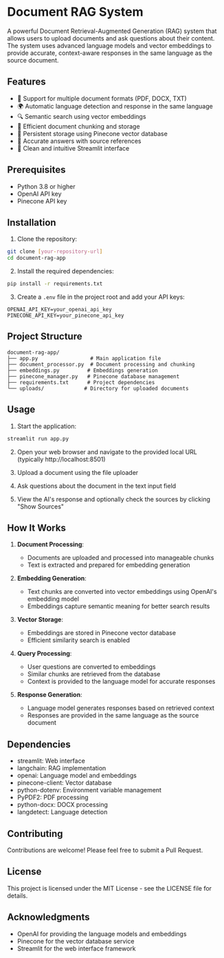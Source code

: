 # Document RAG System

A powerful Document Retrieval-Augmented Generation (RAG) system that allows users to upload documents and ask questions about their content. The system uses advanced language models and vector embeddings to provide accurate, context-aware responses in the same language as the source document.

## Features

- 📄 Support for multiple document formats (PDF, DOCX, TXT)
- 🌍 Automatic language detection and response in the same language
- 🔍 Semantic search using vector embeddings
- 💾 Efficient document chunking and storage
- 🔄 Persistent storage using Pinecone vector database
- 🎯 Accurate answers with source references
- 🎨 Clean and intuitive Streamlit interface

## Prerequisites

- Python 3.8 or higher
- OpenAI API key
- Pinecone API key

## Installation

1. Clone the repository:
```bash
git clone [your-repository-url]
cd document-rag-app
```

2. Install the required dependencies:
```bash
pip install -r requirements.txt
```

3. Create a `.env` file in the project root and add your API keys:
```
OPENAI_API_KEY=your_openai_api_key
PINECONE_API_KEY=your_pinecone_api_key
```

## Project Structure

```
document-rag-app/
├── app.py                 # Main application file
├── document_processor.py  # Document processing and chunking
├── embeddings.py         # Embeddings generation
├── pinecone_manager.py   # Pinecone database management
├── requirements.txt      # Project dependencies
└── uploads/             # Directory for uploaded documents
```

## Usage

1. Start the application:
```bash
streamlit run app.py
```

2. Open your web browser and navigate to the provided local URL (typically http://localhost:8501)

3. Upload a document using the file uploader

4. Ask questions about the document in the text input field

5. View the AI's response and optionally check the sources by clicking "Show Sources"

## How It Works

1. **Document Processing**:
   - Documents are uploaded and processed into manageable chunks
   - Text is extracted and prepared for embedding generation

2. **Embedding Generation**:
   - Text chunks are converted into vector embeddings using OpenAI's embedding model
   - Embeddings capture semantic meaning for better search results

3. **Vector Storage**:
   - Embeddings are stored in Pinecone vector database
   - Efficient similarity search is enabled

4. **Query Processing**:
   - User questions are converted to embeddings
   - Similar chunks are retrieved from the database
   - Context is provided to the language model for accurate responses

5. **Response Generation**:
   - Language model generates responses based on retrieved context
   - Responses are provided in the same language as the source document

## Dependencies

- streamlit: Web interface
- langchain: RAG implementation
- openai: Language model and embeddings
- pinecone-client: Vector database
- python-dotenv: Environment variable management
- PyPDF2: PDF processing
- python-docx: DOCX processing
- langdetect: Language detection

## Contributing

Contributions are welcome! Please feel free to submit a Pull Request.

## License

This project is licensed under the MIT License - see the LICENSE file for details.

## Acknowledgments

- OpenAI for providing the language models and embeddings
- Pinecone for the vector database service
- Streamlit for the web interface framework 